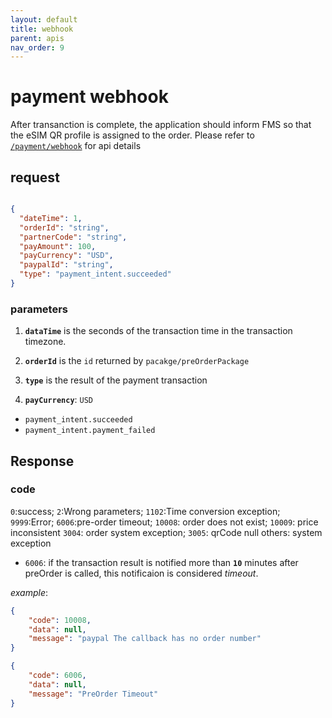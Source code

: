 ```yaml
---
layout: default
title: webhook
parent: apis
nav_order: 9
---
```


# payment webhook

After transanction is complete, the application should inform FMS so that the eSIM QR profile is assigned to the order. Please refer to [`/payment/webhook`](http://47.56.82.232:49090/swagger-ui.html#/pay-stripe-for-p-002275-controller/webhookUsingPOST) for api details

## request

```json

{
  "dateTime": 1,
  "orderId": "string",
  "partnerCode": "string",
  "payAmount": 100,
  "payCurrency": "USD",
  "paypalId": "string",
  "type": "payment_intent.succeeded"
}

```

### parameters

1. **`dataTime`** is the seconds of the transaction time in the transaction timezone.

2. **`orderId`** is the `id` returned by `pacakge/preOrderPackage`

3. **`type`** is the result of the payment transaction

4. **`payCurrency`**: `USD`

- `payment_intent.succeeded`
- `payment_intent.payment_failed`

## Response

### code

`0`:success; `2`:Wrong parameters; `1102`:Time conversion exception; `9999`:Error;  `6006`:pre-order timeout;
`10008`: order does not exist; `10009`: price inconsistent
`3004`: order system exception; `3005`: qrCode null
others: system exception

- `6006`: if the transaction result is notified more than **`10`** minutes after preOrder is called, this notificaion is considered _timeout_.

_example_:

```json
{
    "code": 10008,
    "data": null,
    "message": "paypal The callback has no order number"
}

```

```json
{
    "code": 6006,
    "data": null,
    "message": "PreOrder Timeout"
}
```


